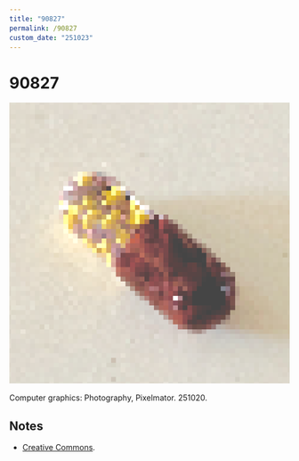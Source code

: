 ```yaml
---
title: "90827"
permalink: /90827
custom_date: "251023"
---
```


# 90827

![90827 by jProgr](/assets/images/90827.png)

Computer graphics: Photography, Pixelmator. 251020.

## Notes

- [Creative Commons](https://creativecommons.org/licenses/by/3.0/).
